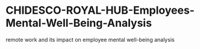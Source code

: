 # CHIDESCO-ROYAL-HUB-Employees-Mental-Well-Being-Analysis
remote work and its impact on employee mental well-being analysis
